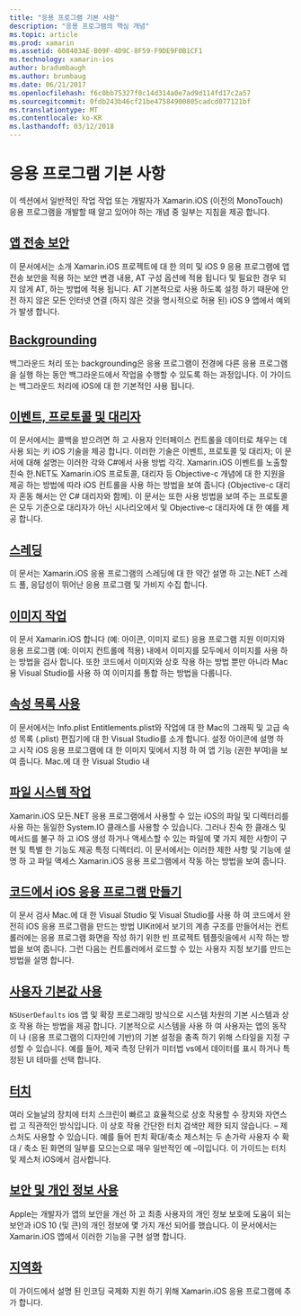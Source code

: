 ```yaml
---
title: "응용 프로그램 기본 사항"
description: "응용 프로그램의 핵심 개념"
ms.topic: article
ms.prod: xamarin
ms.assetid: 608403AE-B09F-4D9C-8F59-F9DE9F0B1CF1
ms.technology: xamarin-ios
author: bradumbaugh
ms.author: brumbaug
ms.date: 06/21/2017
ms.openlocfilehash: f6c0bb75327f0c14d314a0e7ad9d114fd17c2a57
ms.sourcegitcommit: 0fdb243b46cf21be47584900805cadcd077121bf
ms.translationtype: MT
ms.contentlocale: ko-KR
ms.lasthandoff: 03/12/2018
---
```

# <a name="application-fundamentals"></a>응용 프로그램 기본 사항

이 섹션에서 일반적인 작업 작업 또는 개발자가 Xamarin.iOS (이전의 MonoTouch) 응용 프로그램을 개발할 때 알고 있어야 하는 개념 중 일부는 지침을 제공 합니다.

## <a name="app-transport-securityiosapp-fundamentalsatsmd"></a>[앱 전송 보안](~/ios/app-fundamentals/ats.md)

이 문서에서는 소개 Xamarin.iOS 프로젝트에 대 한 의미 및 iOS 9 응용 프로그램에 앱 전송 보안을 적용 하는 보안 변경 내용, AT 구성 옵션에 적용 됩니다 및 필요한 경우 되지 않게 AT, 하는 방법에 적용 됩니다. AT 기본적으로 사용 하도록 설정 하기 때문에 안전 하지 않은 모든 인터넷 연결 (하지 않은 것을 명시적으로 허용 된) iOS 9 앱에서 예외가 발생 합니다.


## <a name="backgroundingiosapp-fundamentalsbackgroundingindexmd"></a>[Backgrounding](~/ios/app-fundamentals/backgrounding/index.md)

백그라운드 처리 또는 backgrounding은 응용 프로그램이 전경에 다른 응용 프로그램을 실행 하는 동안 백그라운드에서 작업을 수행할 수 있도록 하는 과정입니다. 이 가이드는 백그라운드 처리에 iOS에 대 한 기본적인 사용 됩니다.


## <a name="events-protocols-and-delegatesiosapp-fundamentalsdelegates-protocols-and-eventsmd"></a>[이벤트, 프로토콜 및 대리자](~/ios/app-fundamentals/delegates-protocols-and-events.md)

이 문서에서는 콜백을 받으려면 하 고 사용자 인터페이스 컨트롤을 데이터로 채우는 데 사용 되는 키 iOS 기술을 제공 합니다. 이러한 기술은 이벤트, 프로토콜 및 대리자; 이 문서에 대해 설명는 이러한 각와 C#에서 사용 방법 각각. Xamarin.iOS 이벤트를 노출할 친숙 한.NET도 Xamarin.iOS 프로토콜, 대리자 등 Objective-c 개념에 대 한 지원을 제공 하는 방법에 따라 iOS 컨트롤을 사용 하는 방법을 보여 줍니다 (Objective-c 대리자 혼동 해서는 안 C# 대리자와 함께). 이 문서는 또한 사용 방법을 보여 주는 프로토콜은 모두 기준으로 대리자가 아닌 시나리오에서 및 Objective-c 대리자에 대 한 예를 제공 합니다.

## <a name="threadingiosapp-fundamentalsthreadingmd"></a>[스레딩](~/ios/app-fundamentals/threading.md)

이 문서는 Xamarin.iOS 응용 프로그램의 스레딩에 대 한 약간 설명 하 고는.NET 스레드 풀, 응답성이 뛰어난 응용 프로그램 및 가비지 수집 합니다.&nbsp;

## <a name="working-with-imagesiosapp-fundamentalsimages-iconsindexmd"></a>[이미지 작업](~/ios/app-fundamentals/images-icons/index.md)

이 문서 Xamarin.iOS 합니다 (예: 아이콘, 이미지 로드) 응용 프로그램 지원 이미지와 응용 프로그램 (예: 이미지 컨트롤에 적용) 내에서 이미지를 모두에서 이미지를 사용 하는 방법을 검사 합니다. 또한 코드에서 이미지와 상호 작용 하는 방법 뿐만 아니라 Mac 용 Visual Studio를 사용 하 여 이미지를 통합 하는 방법을 다룹니다.

## <a name="working-with-property-listsiosapp-fundamentalsindexmd"></a>[속성 목록 사용](~/ios/app-fundamentals/index.md)

이 문서에서는 Info.plist Entitlements.plist와 작업에 대 한 Mac의 그래픽 및 고급 속성 목록 (.plist) 편집기에 대 한 Visual Studio를 소개 합니다. 설정 아이콘에 설명 하 고 시작 iOS 응용 프로그램에 대 한 이미지 및에서 지정 하 여 앱 기능 (권한 부여)을 보여 줍니다. Mac.에 대 한 Visual Studio 내

## <a name="working-with-the-file-systemiosapp-fundamentalsfile-systemmd"></a>[파일 시스템 작업](~/ios/app-fundamentals/file-system.md)

Xamarin.iOS 모든.NET 응용 프로그램에서 사용할 수 있는 iOS의 파일 및 디렉터리를 사용 하는 동일한 System.IO 클래스를 사용할 수 있습니다. 그러나 친숙 한 클래스 및 메서드를 불구 하 고 iOS 생성 하거나 액세스할 수 있는 파일에 몇 가지 제한 사항이 구현 및 특별 한 기능도 제공 특정 디렉터리. 이 문서에서는 이러한 제한 사항 및 기능에 설명 하 고 파일 액세스 Xamarin.iOS 응용 프로그램에서 작동 하는 방법을 보여 줍니다.

## <a name="creating-ios-applications-in-codeiosapp-fundamentalsios-code-onlymd"></a>[코드에서 iOS 응용 프로그램 만들기](~/ios/app-fundamentals/ios-code-only.md)

이 문서 검사 Mac.에 대 한 Visual Studio 및 Visual Studio를 사용 하 여 코드에서 완전히 iOS 응용 프로그램을 만드는 방법 UIKit에서 보기의 계층 구조를 만들어서는 컨트롤러에는 응용 프로그램 화면을 작성 하기 위한 빈 프로젝트 템플릿을에서 시작 하는 방법을 보여 줍니다. 그런 다음는 컨트롤러에서 로드할 수 있는 사용자 지정 보기를 만드는 방법을 설명 합니다.

## <a name="working-with-user-defaultsiosapp-fundamentalsuser-defaultsmd"></a>[사용자 기본값 사용](~/ios/app-fundamentals/user-defaults.md)

`NSUserDefaults` ios 앱 및 확장 프로그래밍 방식으로 시스템 차원의 기본 시스템과 상호 작용 하는 방법을 제공 합니다. 기본적으로 시스템을 사용 하 여 사용자는 앱의 동작이 나 (응용 프로그램의 디자인에 기반)의 기본 설정을 충족 하기 위해 스타일을 지정 구성할 수 있습니다. 예를 들어, 제국 측정 단위가 미터법 vs에서 데이터를 표시 하거나 특정된 UI 테마를 선택 합니다.

## <a name="touchiosapp-fundamentalstouchindexmd"></a>[터치](~/ios/app-fundamentals/touch/index.md)

여러 오늘날의 장치에 터치 스크린이 빠르고 효율적으로 상호 작용할 수 장치와 자연스럽 고 직관적인 방식입니다. 이 상호 작용 간단한 터치 검색만 제한 되지 않습니다. – 제스처도 사용할 수 있습니다. 예를 들어 핀치 확대/축소 제스처는 두 손가락 사용자 수 확대 / 축소 된 화면의 일부를 모으는으로 매우 일반적인 예 –이입니다. 이 가이드는 터치 및 제스처 iOS에서 검사합니다.

## <a name="working-with-security-and-privacyiosapp-fundamentalssecurity-privacymd"></a>[보안 및 개인 정보 사용](~/ios/app-fundamentals/security-privacy.md)

Apple는 개발자가 앱의 보안을 개선 하 고 최종 사용자의 개인 정보 보호에 도움이 되는 보안과 iOS 10 (및 큰)의 개인 정보에 몇 가지 개선 되어를 했습니다. 이 문서에서는 Xamarin.iOS 앱에서 이러한 기능을 구현 설명 합니다.

##  <a name="localizationiosapp-fundamentalslocalizationindexmd"></a>[지역화](~/ios/app-fundamentals/localization/index.md)

이 가이드에서 설명 된 인코딩 국제화 지원 하기 위해 Xamarin.iOS 응용 프로그램에 추가 합니다.